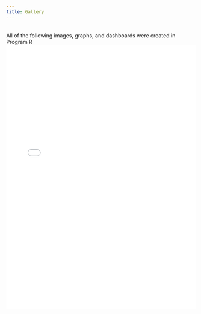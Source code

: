 ```yaml
---
title: Gallery
---
```


<br/>
All of the following images, graphs, and dashboards were created in Program R

<br/>

<iframe src="./assets/images/slider.html" height="700px" width="100%" scrolling="no" style="border:none;"></iframe>

<br/>





